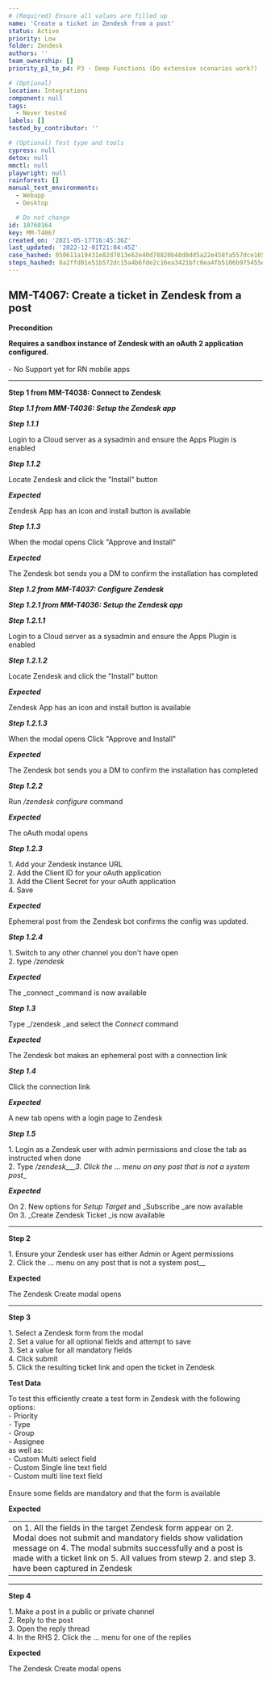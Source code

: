 ```yaml
---
# (Required) Ensure all values are filled up
name: 'Create a ticket in Zendesk from a post'
status: Active
priority: Low
folder: Zendesk
authors: ''
team_ownership: []
priority_p1_to_p4: P3 - Deep Functions (Do extensive scenarios work?)

# (Optional)
location: Integrations
component: null
tags:
  - Never tested
labels: []
tested_by_contributor: ''

# (Optional) Test type and tools
cypress: null
detox: null
mmctl: null
playwright: null
rainforest: []
manual_test_environments:
  - Webapp
  - Desktop

  # Do not change
id: 10760164
key: MM-T4067
created_on: '2021-05-17T16:45:36Z'
last_updated: '2022-12-01T21:04:45Z'
case_hashed: 050611a19431e82d7013e62e40d78820b48d8dd5a22e458fa557dce165b8114c15f4db28da5eb38c767fba6c1d37f3a8
steps_hashed: 8a2ffd01e51b572dc15a4b6fde2c16ea3421bfc0ea4fb5106b975455e46607046682cb1b3a1ba950c1b8c24e7746dac3
---
```


<!-- (Auto-generated) Based on frontmatter's "key" and "name" -->

## MM-T4067: Create a ticket in Zendesk from a post

**Precondition**

**Requires a sandbox instance of Zendesk with an oAuth 2 application configured.**\
\
\- No Support yet for RN mobile apps

---

**Step 1 from MM-T4038: Connect to Zendesk**

<!-- (Auto-generated) Note: Steps 1.1 to 1.5 should not be updated here. Instead, modify directly to the referenced MM-T4038 test case. -->

_**Step 1.1 from MM-T4036: Setup the Zendesk app**_

<!-- (Auto-generated) Note: Steps 1.1.1 to 1.1.3 should not be updated here. Instead, modify directly to the referenced MM-T4036 test case. -->

_**Step 1.1.1**_

Login to a Cloud server as a sysadmin and ensure the Apps Plugin is enabled

_**Step 1.1.2**_

Locate Zendesk and click the "Install" button

_**Expected**_

Zendesk App has an icon and install button is available

_**Step 1.1.3**_

When the modal opens Click "Approve and Install"

_**Expected**_

The Zendesk bot sends you a DM to confirm the installation has completed

_**Step 1.2 from MM-T4037: Configure Zendesk**_

<!-- (Auto-generated) Note: Steps 1.2.1 to 1.2.4 should not be updated here. Instead, modify directly to the referenced MM-T4037 test case. -->

_**Step 1.2.1 from MM-T4036: Setup the Zendesk app**_

<!-- (Auto-generated) Note: Steps 1.2.1.1 to 1.2.1.3 should not be updated here. Instead, modify directly to the referenced MM-T4036 test case. -->

_**Step 1.2.1.1**_

Login to a Cloud server as a sysadmin and ensure the Apps Plugin is enabled

_**Step 1.2.1.2**_

Locate Zendesk and click the "Install" button

_**Expected**_

Zendesk App has an icon and install button is available

_**Step 1.2.1.3**_

When the modal opens Click "Approve and Install"

_**Expected**_

The Zendesk bot sends you a DM to confirm the installation has completed

_**Step 1.2.2**_

Run _/zendesk configure_ command

_**Expected**_

The oAuth modal opens

_**Step 1.2.3**_

1\. Add your Zendesk instance URL\
2\. Add the Client ID for your oAuth application\
3\. Add the Client Secret for your oAuth application\
4\. Save

_**Expected**_

Ephemeral post from the Zendesk bot confirms the config was updated.

_**Step 1.2.4**_

1\. Switch to any other channel you don't have open\
2\. type _/zendesk_

_**Expected**_

The \_connect \_command is now available

_**Step 1.3**_

Type \_/zendesk \_and select the _Connect_ command

_**Expected**_

The Zendesk bot makes an ephemeral post with a connection link

_**Step 1.4**_

Click the connection link

_**Expected**_

A new tab opens with a login page to Zendesk

_**Step 1.5**_

1\. Login as a Zendesk user with admin permissions and close the tab as instructed when done\
2\. Type _/zendesk\_\_\_3. Click the ... menu on any post that is not a system post_\_

_**Expected**_

On 2. New options for _Setup Target_ and \_Subscribe \_are now available\
On 3. \_Create Zendesk Ticket \_is now available

---

**Step 2**

1\. Ensure your Zendesk user has either Admin or Agent permissions\
2\. Click the ... menu on any post that is not a system post\_\_

**Expected**

The Zendesk Create modal opens

---

**Step 3**

1\. Select a Zendesk form from the modal\
2\. Set a value for all optional fields and attempt to save\
3\. Set a value for all mandatory fields\
4\. Click submit\
5\. Click the resulting ticket link and open the ticket in Zendesk

**Test Data**

To test this efficiently create a test form in Zendesk with the following options:\
\- Priority\
\- Type\
\- Group\
\- Assignee\
as well as:\
\- Custom Multi select field\
\- Custom Single line text field\
\- Custom multi line text field\
\
Ensure some fields are mandatory and that the form is available

**Expected**

|                                                                                                                                                                                                                                                                                     |
| ----------------------------------------------------------------------------------------------------------------------------------------------------------------------------------------------------------------------------------------------------------------------------------- |
| on 1. All the fields in the target Zendesk form appear on 2. Modal does not submit and mandatory fields show validation message on 4. The modal submits successfully and a post is made with a ticket link on 5. All values from stewp 2. and step 3. have been captured in Zendesk |

---

**Step 4**

1\. Make a post in a public or private channel\
2\. Reply to the post\
3\. Open the reply thread\
4\. In the RHS 2. Click the ... menu for one of the replies

**Expected**

The Zendesk Create modal opens

